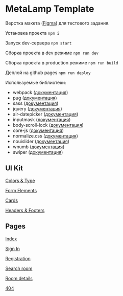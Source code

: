 # MetaLamp Template
Верстка макета ([Figma](https://www.figma.com/file/xorjGw6bbI9mK7fZAMebJu/FSD-frontend-education-program.-The-2nd-task-Copy?node-id=0%3A1)) для тестового задания.

Установка проекта ```npm i```

Запуск dev-сервера ```npm start```

Сборка проекта в dev режиме ```npm run dev```

Сборка проекта в production режиме ```npm run build```

Деплой на github pages ```npm run deploy```

Используемые библиотеки:
- webpack ([документация](https://webpack.js.org))
- pug ([документация](https://pugjs.org/api/getting-started.html))
- sass ([документация](https://sass-lang.com))
- jquery ([документация](https://jquery.com))
- air-datepicker ([документация](http://t1m0n.name/air-datepicker/docs/index-ru.html))
- inputmask ([документация](https://github.com/RobinHerbots/Inputmask))
- body-scroll-lock ([документация](https://github.com/willmcpo/body-scroll-lock#readme))
- core-js ([документация](https://github.com/zloirock/core-js))
- normalize.css ([документация](https://necolas.github.io/normalize.css/))
- nouislider ([документация](https://refreshless.com/nouislider/))
- wnumb ([документация](https://refreshless.com/wnumb/))
- swiper ([документация](https://swiperjs.com))

## UI Kit
[Colors & Type](https://maxim-altuhov.github.io/metalamp/colors-and-type.html)

[Form Elements](https://maxim-altuhov.github.io/metalamp/form-elements.html)

[Cards](https://maxim-altuhov.github.io/metalamp/cards.html)

[Headers & Footers](https://maxim-altuhov.github.io/metalamp/headers-footers.html)
## Pages

[Index](https://maxim-altuhov.github.io/metalamp/index.html)

[Sign In](https://maxim-altuhov.github.io/metalamp/sign-in.html)

[Registration](https://maxim-altuhov.github.io/metalamp/registration.html)

[Search room](https://maxim-altuhov.github.io/metalamp/search-room.html)

[Room details](https://maxim-altuhov.github.io/metalamp/room-details.html)

[404](https://maxim-altuhov.github.io/metalamp/404.html)